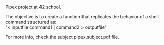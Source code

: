 Pipex project at 42 school.

The objective is to create a function that replicates the behavior of a shell command structured as:  
"< inputfile command1 | command2 > outputfile"

For more info, check the subject pipex.subject.pdf file.
